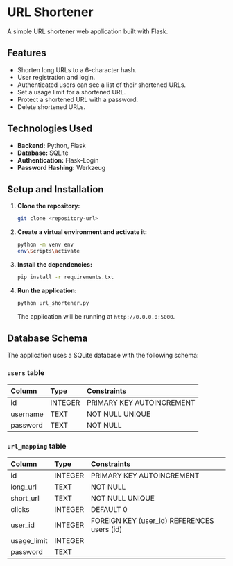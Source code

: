 # URL Shortener

A simple URL shortener web application built with Flask.

## Features

- Shorten long URLs to a 6-character hash.
- User registration and login.
- Authenticated users can see a list of their shortened URLs.
- Set a usage limit for a shortened URL.
- Protect a shortened URL with a password.
- Delete shortened URLs.

## Technologies Used

- **Backend:** Python, Flask
- **Database:** SQLite
- **Authentication:** Flask-Login
- **Password Hashing:** Werkzeug

## Setup and Installation

1.  **Clone the repository:**
    ```bash
    git clone <repository-url>
    ```

2.  **Create a virtual environment and activate it:**
    ```bash
    python -m venv env
    env\Scripts\activate
    ```

3.  **Install the dependencies:**
    ```bash
    pip install -r requirements.txt
    ```

4.  **Run the application:**
    ```bash
    python url_shortener.py
    ```

    The application will be running at `http://0.0.0.0:5000`.

## Database Schema

The application uses a SQLite database with the following schema:

### `users` table

| Column   | Type    | Constraints |
| :------- | :------ | :---------- |
| id       | INTEGER | PRIMARY KEY AUTOINCREMENT |
| username | TEXT    | NOT NULL UNIQUE |
| password | TEXT    | NOT NULL        |

### `url_mapping` table

| Column      | Type    | Constraints |
| :---------- | :------ | :---------- |
| id          | INTEGER | PRIMARY KEY AUTOINCREMENT |
| long_url    | TEXT    | NOT NULL    |
| short_url   | TEXT    | NOT NULL UNIQUE |
| clicks      | INTEGER | DEFAULT 0   |
| user_id     | INTEGER | FOREIGN KEY (user_id) REFERENCES users (id) |
| usage_limit | INTEGER |             |
| password    | TEXT    |             |